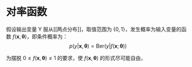 # 对率函数

假设输出变量 Y 服从[[两点分布]]，取值范围为 $\{ 0,1 \}$，发生概率为输入变量的函数 $f(\mathbf{x},\mathbf{\theta})$，即条件概率为：
$$p(y|\boldsymbol{x},\boldsymbol{\theta})=\mathrm{Ber}(y|f(\boldsymbol{x};\boldsymbol{\theta}))$$

为摆脱 $0\leq f(\mathbf{x},\mathbf{\theta}) \leq 1$ 的要求，使 $f(\mathbf{x},\mathbf{\theta})$ 的形式尽可能自由，
